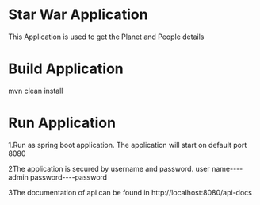 # Star War Application

This Application is used to get the Planet and People details

# Build Application
mvn clean install

# Run Application

1.Run as spring boot application. The application will start on default port 8080

2The application is secured by username and password.
   user name----admin password----password

3The documentation of api can be found in http://localhost:8080/api-docs
  